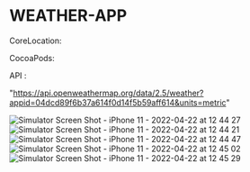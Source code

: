 # WEATHER-APP



 CoreLocation:
 
 CocoaPods:
  
 API :
 
"https://api.openweathermap.org/data/2.5/weather?appid=04dcd89f6b37a614f0d14f5b59aff614&units=metric"













![Simulator Screen Shot - iPhone 11 - 2022-04-22 at 12 44 27](https://user-images.githubusercontent.com/81331435/164681669-103e05ed-9e2f-4f48-b62d-eab6645362c3.png)
![Simulator Screen Shot - iPhone 11 - 2022-04-22 at 12 44 21](https://user-images.githubusercontent.com/81331435/164681703-0cab626c-f3f0-4c6f-9eb8-50b9960238cd.png)
![Simulator Screen Shot - iPhone 11 - 2022-04-22 at 12 44 47](https://user-images.githubusercontent.com/81331435/164681712-9d7afbf1-6cff-4046-a002-2bf5d12211e2.png)
![Simulator Screen Shot - iPhone 11 - 2022-04-22 at 12 45 02](https://user-images.githubusercontent.com/81331435/164681720-cb0c328a-9eb9-47fa-a7ae-3e17b631cbdf.png)
![Simulator Screen Shot - iPhone 11 - 2022-04-22 at 12 45 29](https://user-images.githubusercontent.com/81331435/164681722-c5223e93-cbe3-4737-90fe-57c6e04e4f9a.png)
